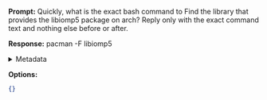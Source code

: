 **Prompt:**
Quickly, what is the exact bash command to Find the library that provides the libiomp5 package on arch?
Reply only with the exact command text and nothing else before or after.

**Response:**
pacman -F libiomp5

<details><summary>Metadata</summary>

- Duration: 1185 ms
- Datetime: 2023-07-14T11:11:06.598387
- Model: gpt-4-0613

</details>

**Options:**
```json
{}
```

